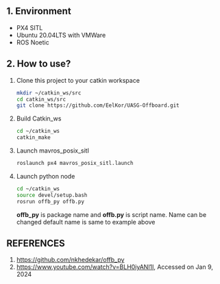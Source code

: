 ## 1. Environment
- PX4 SITL
- Ubuntu 20.04LTS with VMWare
- ROS Noetic

## 2. How to use?
1. Clone this project to your catkin workspace
   ```bash
   mkdir ~/catkin_ws/src
   cd catkin_ws/src
   git clone https://github.com/EelKor/UASG-Offboard.git
   ```
2. Build Catkin_ws
   ```bash
   cd ~/catkin_ws
   catkin_make
   ```
4. Launch mavros_posix_sitl
   ```bash
   roslaunch px4 mavros_posix_sitl.launch
   ```

5. Launch python node
   ```bash
   cd ~/catkin_ws
   source devel/setup.bash
   rosrun offb_py offb.py
   ```
   **offb_py** is package name and **offb.py** is script name.
   Name can be changed
   default name is same to example above


## REFERENCES
   1. https://github.com/nkhedekar/offb_py
   2. https://www.youtube.com/watch?v=BLH0iyANl1I, Accessed on Jan 9, 2024
   
